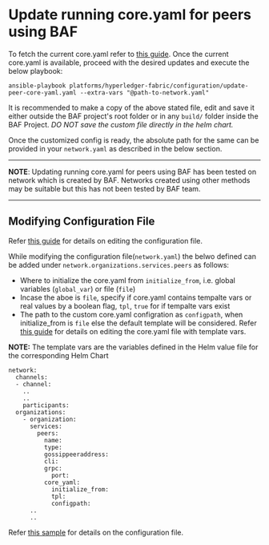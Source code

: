 <a name = "custom-core-yaml-peer"></a>
# Update running core.yaml for peers using BAF

To fetch the current core.yaml refer to [this guide](./fetch_core_yaml). Once the current core.yaml is available, proceed with the desired updates and execute the below playbook:

```
ansible-playbook platforms/hyperledger-fabric/configuration/update-peer-core-yaml.yaml --extra-vars "@path-to-network.yaml"
```

It is recommended to make a copy of the above stated file, edit and save it either outside the BAF project's root folder or in any `build/` folder inside the BAF Project. *DO NOT save the custom file directly in the helm chart.*

Once the customized config is ready, the absolute path for the same can be provided in your `network.yaml` as described in the below section. 

---
**NOTE**: Updating running core.yaml for peers using BAF has been tested on network which is created by BAF. Networks created using other methods may be suitable but this has not been tested by BAF team.

---

## Modifying Configuration File

Refer [this guide](./fabric_networkyaml.md) for details on editing the configuration file.

While modifying the configuration file(`network.yaml`) the belwo defined can be added under `network.organizations.services.peers` as follows:
- Where to initialize the core.yaml from `initialize_from`, i.e. global variables (`global_var`) or file (`file`)
- Incase the aboe is `file`, specify if core.yaml contains tempalte vars or real values by a boolean flag, `tpl`, `true` for if tempalte vars exist
- The path to the custom core.yaml configration as `configpath`, when initialize_from is `file` else the default template will be considered.
Refer [this guide](./custom_core_yaml_peer.md) for details on editing the core.yaml file with template vars.

**NOTE:** The template vars are the variables defined in the Helm value file for the corresponding Helm Chart

    network:
      channels:
      - channel:
        ..
        ..
        participants:
      organizations:
        - organization:
          services:
            peers:
              name:
              type: 
              gossippeeraddress:
              cli:
              grpc:
                port: 
              core_yaml:
                initialize_from:
                tpl:
                configpath:
          ..
          ..      

Refer [this sample](https://github.com/hyperledger-labs/blockchain-automation-framework/tree/develop/platforms/hyperledger-fabric/configuration/samples/network-fabricv2.yaml) for details on the configuration file.